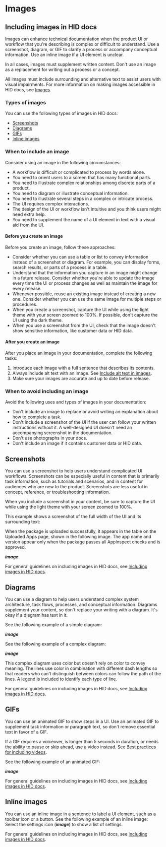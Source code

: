 # Images

## Including images in HID docs

Images can enhance technical documentation when the product UI or workflow that you're describing is complex or difficult to understand. Use a screenshot, diagram, or GIF to clarify a process or accompany conceptual information. Use an inline image if a UI element is unclear.

In all cases, images must supplement written content. Don't use an image as a replacement for writing out a process or a concept.

All images must include surrounding and alternative text to assist users with visual impairments. For more information on making images accessible in HID docs, see [Images](accessibility.md#images).

### Types of images

You can use the following types of images in HID docs:

<!-- no toc -->
- [Screenshots](#screenshots)
- [Diagrams](#diagrams)
- [GIFs](#gifs)
- [Inline images](#inline-images)

### When to include an image

Consider using an image in the following circumstances:

- A workflow is difficult or complicated to process by words alone.
- You need to orient users to a screen that has many functional parts.
- You need to illustrate complex relationships among discrete parts of a product.
- You need to diagram or illustrate conceptual information.
- You need to illustrate several steps in a complex or intricate process.
- The UI requires complex interactions.
- The design of the UI or workflow isn't intuitive and you think users might need extra help.
- You need to supplement the name of a UI element in text with a visual aid from the UI.

#### Before you create an image

Before you create an image, follow these approaches:

- Consider whether you can use a table or list to convey information instead of a screenshot or diagram. For example, you can display forms, search results, or parts of a process in a table.
- Understand that the information you capture in an image might change in a future release. Consider whether you're able to update the image every time the UI or process changes as well as maintain the image for every release.
- Whenever possible, reuse an existing image instead of creating a new one. Consider whether you can use the same image for multiple steps or procedures.
- When you create a screenshot, capture the UI while using the light theme with your screen zoomed to 100%. If possible, don't capture the UI using the dark theme.
- When you use a screenshot from the UI, check that the image doesn't show sensitive information, like customer data or HID data.

#### After you create an image

After you place an image in your documentation, complete the following tasks:

1. Introduce each image with a full sentence that describes its contents.
2. Always include alt text with an image. See [Include alt text in images](accessibility.md#include-alt-text-in-images).
3. Make sure your images are accurate and up to date before release.

### When to avoid including an image

Avoid the following uses and types of images in your documentation:

- Don't include an image to replace or avoid writing an explanation about how to complete a task.
- Don't include a screenshot of the UI if the user can follow your written instructions without it. A well-designed UI doesn't need an accompanying screenshot in the documentation.
- Don't use photographs in your docs.
- Don't include an image if it contains customer data or HID data.

## Screenshots

You can use a screenshot to help users understand complicated UI workflows. Screenshots can be especially useful in content that is primarily task information, such as tutorials and scenarios, and in content for audiences who are new to the product. Screenshots are less useful in concept, reference, or troubleshooting information.

When you include a screenshot in your content, be sure to capture the UI while using the light theme with your screen zoomed to 100%.

This example shows a screenshot of the full width of the UI and its surrounding text:

When the package is uploaded successfully, it appears in the table on the Uploaded Apps page, shown in the following image. The app name and version appear only when the package passes all AppInspect checks and is approved.

**_image_**

For general guidelines on including images in HID docs, see [Including images in HID docs](#including-images-in-hid-docs).

## Diagrams

You can use a diagram to help users understand complex system architecture, task flows, processes, and conceptual information. Diagrams supplement your content, so don't replace your writing with a diagram. It's okay if a diagram has text in it.

See the following example of a simple diagram:

**_image_**

See the following example of a complex diagram:

**_image_**

This complex diagram uses color but doesn't rely on color to convey meaning. The lines use color in combination with different dash lengths so that readers who can't distinguish between colors can follow the path of the lines. A legend is included to identify each type of line.

For general guidelines on including images in HID docs, see [Including images in HID docs](#including-images-in-hid-docs).

## GIFs

You can use an animated GIF to show steps in a UI. Use an animated GIF to supplement task information or paragraph text, so don't remove essential text in favor of a GIF.

If a GIF requires a voiceover, is longer than 5 seconds in duration, or needs the ability to pause or skip ahead, use a video instead. See [Best practices for including videos](videos.md#best-practices-for-including-videos).

See the following example of an animated GIF:

**_image_**

For general guidelines on including images in HID docs, see [Including images in HID docs](#including-images-in-hid-docs).

## Inline images

You can use an inline image in a sentence to label a UI element, such as a toolbar icon or a button. See the following example of an inline image:
Select the settings icon (**_image_**) to show a list of settings.

For general guidelines on including images in HID docs, see [Including images in HID docs](#including-images-in-hid-docs).
